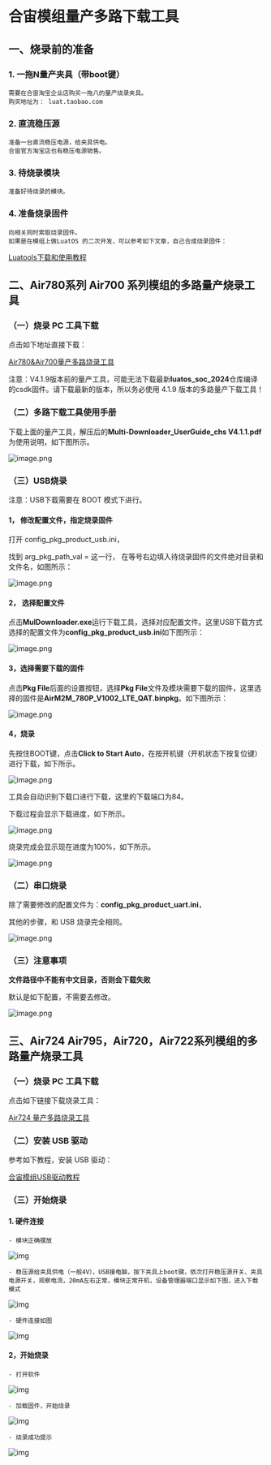 
# 合宙模组量产多路下载工具

## 一、烧录前的准备

### 1. 一拖N量产夹具（带boot键）
    需要在合宙淘宝企业店购买一拖八的量产烧录夹具。
    购买地址为： luat.taobao.com

### 2. 直流稳压源
    准备一台直流稳压电源，给夹具供电。
    合宙官方淘宝店也有稳压电源销售。

### 3. 待烧录模块
    准备好待烧录的模块。

### 4. 准备烧录固件
    向相关同时索取烧录固件。
    如果是在模组上做LuatOS 的二次开发，可以参考如下文章，自己合成烧录固件：

[Luatools下载和使用教程](https://docs.openluat.com/Luatools/)


## 二、Air780系列 Air700 系列模组的多路量产烧录工具

### （一）烧录 PC 工具下载

点击如下地址直接下载：

[Air780&Air700量产多路烧录工具](https://cdn.openluat-luatcommunity.openluat.com/attachment/20240711135533529_MulDownloaderV4.1.9_240511F.zip)

注意：V4.1.9版本前的量产工具，可能无法下载最新**luatos_soc_2024**仓库编译的csdk固件。请下载最新的版本，所以务必使用 4.1.9 版本的多路量产下载工具！

### （二）多路下载工具使用手册

下载上面的量产工具，解压后的**Multi-Downloader_UserGuide_chs V4.1.1.pdf**为使用说明，如下图所示。

![image.png](image/20231228151555184_image.png)

### （三）USB烧录

注意：USB下载需要在 BOOT 模式下进行。

#### 1， 修改配置文件，指定烧录固件

打开 config_pkg_product_usb.ini， 

找到 arg_pkg_path_val = 这一行， 在等号右边填入待烧录固件的文件绝对目录和文件名，如图所示：

![image.png](image/20240528093446770_image.png)

#### 2， 选择配置文件

点击**MulDownloader.exe**运行下载工具，选择对应配置文件。这里USB下载方式选择的配置文件为**config_pkg_product_usb.ini**如下图所示：

![image.png](image/20231228152055792_image.png)

#### 3，选择需要下载的固件

点击**Pkg File**后面的设置按钮，选择**Pkg File**文件及模块需要下载的固件，这里选择的固件是**AirM2M_780P_V1002_LTE_QAT.binpkg**。如下图所示：

![image.png](image/20231228152344890_image.png)

#### 4，烧录

先按住BOOT键，点击**Click to Start Auto**，在按开机键（开机状态下按复位键）进行下载，如下所示。

![image.png](image/20231228152640920_image.png)

工具会自动识别下载口进行下载，这里的下载端口为84。

下载过程会显示下载进度，如下所示。

![image.png](image/20231228152757861_image.png)

烧录完成会显示现在进度为100%，如下所示。

![image.png](image/20231228152819923_image.png)

### （二）串口烧录

除了需要修改的配置文件为：**config_pkg_product_uart.ini**，

其他的步骤，和 USB 烧录完全相同。

![image.png](image/20231228154317756_image.png)



### （三）注意事项

**文件路径中不能有中文目录，否则会下载失败**

默认是如下配置，不需要去修改。

![image.png](image/20231228153012975_image.png)



## 三、Air724 Air795，Air720，Air722系列模组的多路量产烧录工具

### （一）烧录 PC 工具下载
  
  点击如下链接下载烧录工具：

 [Air724 量产多路烧录工具](https://cdn.openluat-luatcommunity.openluat.com/attachment/20200808185432677_8910-UPGRADEDOWNLOAD_R23.0.0001.7z)

### （二）安装 USB 驱动
   
   参考如下教程，安装 USB 驱动：

[合宙模组USB驱动教程](https://docs.openluat.com/usb_drv/)

### （三）开始烧录


#### 1. 硬件连接

    - 模块正确摆放

![img](image/20200820165550082_1.jpg)

    - 稳压源给夹具供电（一般4V），USB接电脑，按下夹具上boot键，依次打开稳压源开关、夹具电源开关，观察电流，20mA左右正常，模块正常开机，设备管理器端口显示如下图，进入下载模式

![img](image/20200820170428862_3.png)

    - 硬件连接如图

![img](image/20200820170827219_4.png)

#### 2，开始烧录

    - 打开软件

![img](image/20200820164111493.png)

    - 加载固件，开始烧录

![img](image/202008201642071163.png)

    - 烧录成功提示

![img](image/20200820164231358.png)





